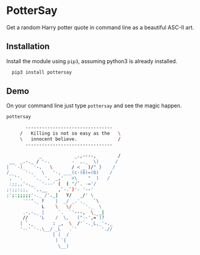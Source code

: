 
# PotterSay

Get a random Harry potter quote in command line as a beautiful ASC-II art. 


## Installation 

Install the module using `pip3`, assuming python3 is already installed. 

```bash 
  pip3 install pottersay
```

    
## Demo

On your command line just type `pottersay` and see the magic happen. 

```bash
pottersay 

       --------------------------------
     /   Killing is not so easy as the   \
     \   innocent believe.               /
       --------------------------------                            

            _            _.,----,        /
 __  _.-._ / '-.        -  ,._  \)      /
|  `-)_   '-.   \       / < _ )/" }    /
/__    '-.   \   '-, ___(c-(6)=(6)    /  
 , `'.    `._ '.  _,'   >\    "  )   /
 :;;,,'-._   '---' (  ( "/`. -='/
;:;;:;;,  '..__    ,`-.`)'- '--'
;';:;;;;;'-._ /'._|   Y/   _/' \
      '''"._ F    |  _/ _.'._   `\
             L    \   \/     '._  \
      .-,-,_ |     `.  `'---,  \_ _|
      //    'L    /  \,   ("--',=`)7
     | `._       : _,  \  /'`-._L,_'-._
     '--' '-.\__/ _L   .`'         './/
                 [ (  /
                  ) `{
                   \__)
```

  